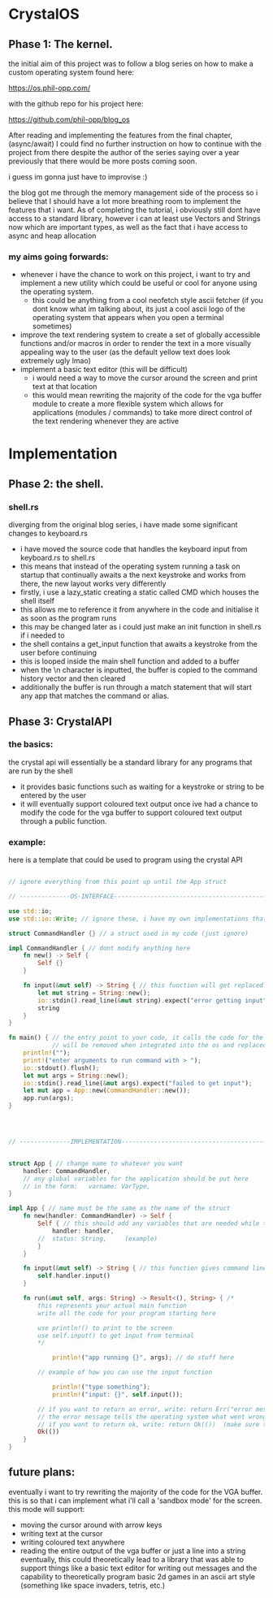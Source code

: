 # CrystalOS

## Phase 1: The kernel.

the initial aim of this project was to follow a blog series on how to make a custom operating system found here:

https://os.phil-opp.com/

with the github repo for his project here:

https://github.com/phil-opp/blog_os

After reading and implementing the features from the final chapter, (async/await) I could find
no further instruction on how to continue with the project from there despite the author of the
series saying over a year previously that there would be more posts coming soon. 

i guess im gonna just have to improvise :)

the blog got me through the memory management side of the process so i believe that I should
have a lot more breathing room to implement the features that i want. As of completing the
tutorial, i obviously still dont have access to a standard library, however i can at least
use Vectors and Strings now which are important types, as well as the fact that i have access
to async and heap allocation

### my aims going forwards:

- whenever i have the chance to work on this project, i want to try and implement a new utility
which could be useful or cool for anyone using the operating system.
  - this could be anything from a cool neofetch style ascii fetcher (if you dont know what im 
talking about, its just a cool ascii logo of the operating system that appears when you open
a terminal sometimes)
- improve the text rendering system to create a set of globally accessible functions and/or macros
in order to render the text in a more visually appealing way to the user (as the default yellow text
does look extremely ugly lmao)
- implement a basic text editor (this will be difficult)
  - i would need a way to move the cursor around the screen and print text at that location
  - this would mean rewriting the majority of the code for the vga buffer module to create a more
  flexible system which allows for applications (modules / commands) to take more direct control of
  the text rendering whenever they are active


# Implementation

## Phase 2: the shell.

### shell.rs

diverging from the original blog series, i have made some significant changes to keyboard.rs
- i have moved the source code that handles the keyboard input from keyboard.rs to shell.rs
- this means that instead of the operating system running a task on startup that continually
awaits a the next keystroke and works from there, the new layout works very differently
- firstly, i use a lazy_static creating a static called CMD which houses the shell itself
- this allows me to reference it from anywhere in the code and initialise it as soon as the program
runs
- this may be changed later as i could just make an init function in shell.rs if i needed to
- the shell contains a get_input function that awaits a keystroke from the user before continuing
- this is looped inside the main shell function and added to a buffer
- when the \n character is inputted, the buffer is copied to the command history vector and then cleared
- additionally the buffer is run through a match statement that will start any app that matches the command
or alias.

## Phase 3: CrystalAPI

### the basics:

the crystal api will essentially be a standard library for any programs that are run by the shell
- it provides basic functions such as waiting for a keystroke or string to be entered by the user
- it will eventually support coloured text output once ive had a chance to modify the code for the vga
buffer to support coloured text output through a public function.

### example:
here is a template that could be used to program using the crystal API

```rust

// ignore everything from this point up until the App struct

// --------------OS-INTERFACE-------------------------------------------------------------------------------------------------------

use std::io;
use std::io::Write; // ignore these, i have my own implementations that i will replace them with

struct CommandHandler {} // a struct used in my code (just ignore)

impl CommandHandler { // dont modify anything here
    fn new() -> Self {
        Self {}
    }

    fn input(&mut self) -> String { // this function will get replaced by the custom input function
        let mut string = String::new();
        io::stdin().read_line(&mut string).expect("error getting input");
        string
    }
}

fn main() { // the entry point to your code, it calls the code for the application
            // will be removed when integrated into the os and replaced by the shell command
    println!("");
    print!("enter arguments to run command with > ");
    io::stdout().flush();
    let mut args = String::new();
    io::stdin().read_line(&mut args).expect("failed to get input");
    let mut app = App::new(CommandHandler::new());
    app.run(args);
}




// --------------IMPLEMENTATION-----------------------------------------------------------------------------------------------------


struct App { // change name to whatever you want
    handler: CommandHandler,
    // any global variables for the application should be put here
    // in the form:   varname: VarType,
}

impl App { // name must be the same as the name of the struct
    fn new(handler: CommandHandler) -> Self {
        Self { // this should add any variables that are needed while the application is running
            handler: handler,
        //  status: String,     (example)
        }
    }

    fn input(&mut self) -> String { // this function gives command line input
        self.handler.input()
    }

    fn run(&mut self, args: String) -> Result<(), String> { /*
        this represents your actual main function
        write all the code for your program starting here

        use println!() to print to the screen
        use self.input() to get input from terminal
        */

            println!("app running {}", args); // do stuff here

        // example of how you can use the input function

            println!("type something");
            println!("input: {}", self.input());

        // if you want to return an error, write: return Err("error message")
        // the error message tells the operating system what went wrong with the code or user input.
        // if you want to return ok, write: return Ok(())  (make sure to have the 2 sets of brackets)
        Ok(())
    }
}
```

## future plans:

eventually i want to try rewriting the majority of the code for the VGA buffer.
this is so that i can implement what i'll call a 'sandbox mode' for the screen.
this mode will support:
- moving the cursor around with arrow keys
- writing text at the cursor
- writing coloured text anywhere
- reading the entire output of the vga buffer or just a line into a string
eventually, this could theoretically lead to a library that was able to support things like a basic text editor 
for writing out messages and the capability to theoretically program basic 2d games in an ascii art style
(something like space invaders, tetris, etc.)

